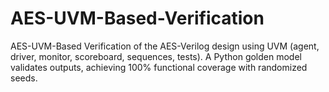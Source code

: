 # AES-UVM-Based-Verification
AES-UVM-Based Verification of the AES-Verilog  design using UVM (agent, driver, monitor, scoreboard, sequences, tests). A Python golden model validates outputs, achieving 100% functional coverage with randomized seeds.

